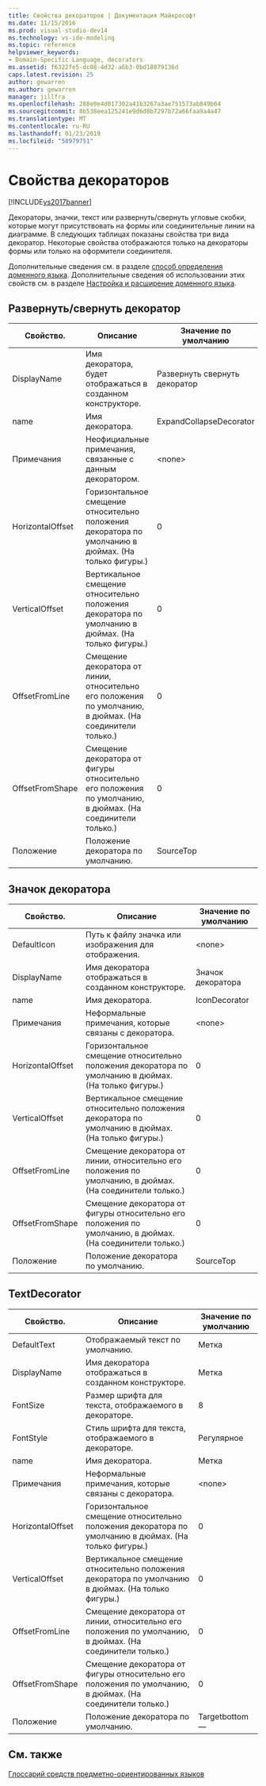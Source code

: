 ```yaml
---
title: Свойства декораторов | Документация Майкрософт
ms.date: 11/15/2016
ms.prod: visual-studio-dev14
ms.technology: vs-ide-modeling
ms.topic: reference
helpviewer_keywords:
- Domain-Specific Language, decorators
ms.assetid: f6322fe5-dc08-4d32-a6b3-0bd18879136d
caps.latest.revision: 25
author: gewarren
ms.author: gewarren
manager: jillfra
ms.openlocfilehash: 288e0e4d017302a41b3267a3ae751573ab849b64
ms.sourcegitcommit: 8b538eea125241e9d6d8b7297b72a66faa9a4a47
ms.translationtype: MT
ms.contentlocale: ru-RU
ms.lasthandoff: 01/23/2019
ms.locfileid: "58979751"
---
```

# <a name="properties-of-decorators"></a>Свойства декораторов
[!INCLUDE[vs2017banner](../includes/vs2017banner.md)]

Декораторы, значки, текст или развернуть/свернуть угловые скобки, которые могут присутствовать на формы или соединительные линии на диаграмме. В следующих таблицах показаны свойства три вида декоратор. Некоторые свойства отображаются только на декораторы формы или только на оформители соединителя.  
  
 Дополнительные сведения см. в разделе [способ определения доменного языка](../modeling/how-to-define-a-domain-specific-language.md). Дополнительные сведения об использовании этих свойств см. в разделе [Настройка и расширение доменного языка](../modeling/customizing-and-extending-a-domain-specific-language.md).  
  
## <a name="expandcollapse-decorator"></a>Развернуть/свернуть декоратор  
  
|Свойство.|Описание|Значение по умолчанию|  
|--------------|-----------------|-------------|  
|DisplayName|Имя декоратора, будет отображаться в созданном конструкторе.|Развернуть свернуть декоратор|  
|name|Имя декоратора.|ExpandCollapseDecorator|  
|Примечания|Неофициальные примечания, связанные с данным декоратором.|\<none>|  
|HorizontalOffset|Горизонтальное смещение относительно положения декоратора по умолчанию в дюймах. (На только фигуры.)|0|  
|VerticalOffset|Вертикальное смещение относительно положения декоратора по умолчанию в дюймах. (На только фигуры.)|0|  
|OffsetFromLine|Смещение декоратора от линии, относительно его положения по умолчанию, в дюймах. (На соединители только.)|0|  
|OffsetFromShape|Смещение декоратора от фигуры относительно его положения по умолчанию, в дюймах. (На соединители только.)|0|  
|Положение|Положение декоратора по умолчанию.|SourceTop|  
  
## <a name="icon-decorator"></a>Значок декоратора  
  
|Свойство.|Описание|Значение по умолчанию|  
|--------------|-----------------|-------------|  
|DefaultIcon|Путь к файлу значка или изображения для отображения.|\<none>|  
|DisplayName|Имя декоратора отображаться в созданном конструкторе.|Значок декоратора|  
|name|Имя декоратора.|IconDecorator|  
|Примечания|Неформальные примечания, которые связаны с декоратора.|\<none>|  
|HorizontalOffset|Горизонтальное смещение относительно положения декоратора по умолчанию в дюймах. (На только фигуры.)|0|  
|VerticalOffset|Вертикальное смещение относительно положения декоратора по умолчанию в дюймах. (На только фигуры.)|0|  
|OffsetFromLine|Смещение декоратора от линии, относительно его положения по умолчанию, в дюймах. (На соединители только.)|0|  
|OffsetFromShape|Смещение декоратора от фигуры относительно его положения по умолчанию, в дюймах. (На соединители только.)|0|  
|Положение|Положение декоратора по умолчанию.|SourceTop|  
  
## <a name="textdecorator"></a>TextDecorator  
  
|Свойство.|Описание|Значение по умолчанию|  
|--------------|-----------------|-------------|  
|DefaultText|Отображаемый текст по умолчанию.|Метка|  
|DisplayName|Имя декоратора отображаться в созданном конструкторе.|Метка|  
|FontSize|Размер шрифта для текста, отображаемого в декораторе.|8|  
|FontStyle|Стиль шрифта для текста, отображаемого в декораторе.|Регулярное|  
|name|Имя декоратора.|Метка|  
|Примечания|Неформальные примечания, которые связаны с декоратора.|\<none>|  
|HorizontalOffset|Горизонтальное смещение относительно положения декоратора по умолчанию в дюймах. (На только фигуры.)|0|  
|VerticalOffset|Вертикальное смещение относительно положения декоратора по умолчанию в дюймах. (На только фигуры.)|0|  
|OffsetFromLine|Смещение декоратора от линии, относительно его положения по умолчанию, в дюймах. (На соединители только.)|0|  
|OffsetFromShape|Смещение декоратора от фигуры относительно его положения по умолчанию, в дюймах. (На соединители только.)|0|  
|Положение|Положение декоратора по умолчанию.|Targetbottom —|  
  
## <a name="see-also"></a>См. также  
 [Глоссарий средств предметно-ориентированных языков](http://msdn.microsoft.com/ca5e84cb-a315-465c-be24-76aa3df276aa)

